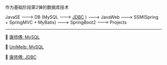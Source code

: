 作为基础阶段第2弹的数据库技术

JavaSE ---> DB (MySQL ---> <u>JDBC</u> ) ---> JavaWeb ---> SSM(Spring + SpringMVC + MyBatis) ---> SpringBoot2 ---> Projects

---

:pencil: [康师傅: MySQL](./mySQL/GuiguShang/mySQL.md)

:pencil: [UniMelb: MySQL](./mySQL/UniMelb/MySQL_Unimelb.md)

:pencil: [康师傅: JDBC](./JDBC/myJDBC.md)

